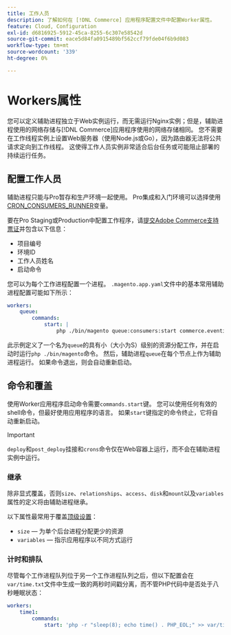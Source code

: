 ```yaml
---
title: 工作人员
description: 了解如何在 [!DNL Commerce] 应用程序配置文件中配置Worker属性。
feature: Cloud, Configuration
exl-id: d6816925-5912-45ca-8255-6c307e58542d
source-git-commit: eace5d84fa0915489bf562ccf79fde04f6b9d083
workflow-type: tm+mt
source-wordcount: '339'
ht-degree: 0%

---
```


# Workers属性

您可以定义辅助进程独立于Web实例运行，而无需运行Nginx实例；但是，辅助进程使用的网络存储与[!DNL Commerce]应用程序使用的网络存储相同。 您不需要在工作线程实例上设置Web服务器（使用Node.js或Go），因为路由器无法将公共请求定向到工作线程。 这使得工作人员实例非常适合后台任务或可能阻止部署的持续运行任务。

## 配置工作人员

辅助进程只能与Pro暂存和生产环境一起使用。 Pro集成和入门环境可以选择使用[CRON_CONSUMERS_RUNNER](../environment/variables-deploy.md#cron_consumers_runner)变量。

要在Pro Staging或Production中配置工作程序，请[提交Adobe Commerce支持票证](https://experienceleague.adobe.com/docs/commerce-knowledge-base/kb/help-center-guide/magento-help-center-user-guide.html#submit-ticket)并包含以下信息：

- 项目编号
- 环境ID
- 工作人员姓名
- 启动命令

您可以为每个工作进程配置一个进程。 `.magento.app.yaml`文件中的基本常用辅助进程配置可能如下所示：

```yaml
workers:
    queue:
        commands:
            start: |
                php ./bin/magento queue:consumers:start commerce.eventing.event.publish
```

此示例定义了一个名为`queue`的具有小（大小为S）级别的资源分配工作，并在启动时运行`php ./bin/magento`命令。 然后，辅助进程`queue`在每个节点上作为辅助进程运行。 如果命令退出，则会自动重新启动。

## 命令和覆盖

使用Worker应用程序启动命令需要`commands.start`键。 您可以使用任何有效的shell命令，但最好使用应用程序的语言。 如果`start`键指定的命令终止，它将自动重新启动。

>[!IMPORTANT]
>
>`deploy`和`post_deploy`挂接和`crons`命令仅在Web容器上运行，而不会在辅助进程实例中运行。

### 继承

除非显式覆盖，否则`size`、`relationships`、`access`、`disk`和`mount`以及`variables`属性的定义将由辅助进程继承。

以下属性最常用于覆盖[顶级设置](properties.md)：

- `size` — 为单个后台进程分配更少的资源
- `variables` — 指示应用程序以不同方式运行

### 计时和排队

尽管每个工作进程队列位于另一个工作进程队列之后，但以下配置会在`var/time.txt`文件中生成一致的两秒时间戳分离，而不管PHP代码中是否处于八秒睡眠状态：

```yaml
workers:
    time1:
        commands:
            start: 'php -r "sleep(8); echo time() . PHP_EOL;" >> var/time.txt& sleep 2'
```
